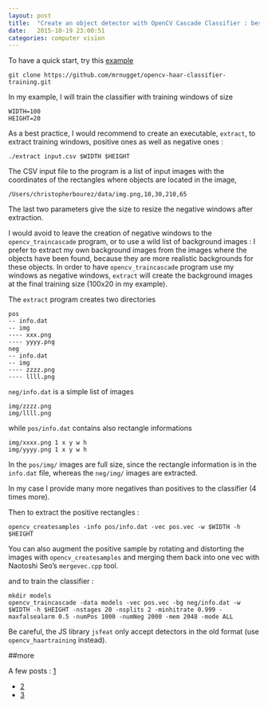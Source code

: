 ```yaml
---
layout: post
title:  "Create an object detector with OpenCV Cascade Classifier : best practice"
date:   2015-10-19 23:00:51
categories: computer vision
---
```


To have a quick start, try this [example](https://github.com/mrnugget/opencv-haar-classifier-training)

    git clone https://github.com/mrnugget/opencv-haar-classifier-training.git

In my example, I will train the classifier with training windows of size

    WIDTH=100
    HEIGHT=20

As a best practice, I would recommend to create an executable, `extract`, to extract training windows, positive ones as well as negative ones :

    ./extract input.csv $WIDTH $HEIGHT

The CSV input file to the program is a list of input images with the coordinates of the rectangles where objects are located in the image,

    /Users/christopherbourez/data/img.png,10,30,210,65

The last two parameters give the size to resize the negative windows after extraction.

I would avoid to leave the creation of negative windows to the `opencv_traincascade` program, or to use a wild list of background images : I prefer to extract my own background images from the images where the objects have been found, because they are more realistic backgrounds for these objects. In order to have `opencv_traincascade` program use my windows as negative windows, `extract` will create the background images at the final training size (100x20 in my example).

The `extract` program creates two directories

    pos
    -- info.dat
    -- img
    ---- xxx.png
    ---- yyyy.png
    neg
    -- info.dat
    -- img
    ---- zzzz.png
    ---- llll.png

`neg/info.dat` is a simple list of images

    img/zzzz.png
    img/llll.png

while `pos/info.dat` contains also rectangle informations

    img/xxxx.png 1 x y w h
    img/yyyy.png 1 x y w h

In the `pos/img/` images are full size, since the rectangle information is in the `info.dat` file, whereas the `neg/img/` images are extracted.

In my case I provide many more negatives than positives to the classifier  (4 times more).


Then to extract the positive rectangles :

    opencv_createsamples -info pos/info.dat -vec pos.vec -w $WIDTH -h $HEIGHT

You can also augment the positive sample by rotating and distorting the images with `opencv_createsamples` and merging them back into one vec with Naotoshi Seo’s `mergevec.cpp` tool.

and to train the classifier :

    mkdir models
    opencv_traincascade -data models -vec pos.vec -bg neg/info.dat -w $WIDTH -h $HEIGHT -nstages 20 -nsplits 2 -minhitrate 0.999 -maxfalsealarm 0.5 -numPos 1000 -numNeg 2000 -mem 2048 -mode ALL

Be careful, the JS library `jsfeat` only accept detectors in the old format (use `opencv_haartraining` instead).

##more

A few posts : [1](http://coding-robin.de/2013/07/22/train-your-own-opencv-haar-classifier.html)
- [2](http://note.sonots.com/SciSoftware/haartraining.html)
- [3](http://opencvuser.blogspot.be/2011/08/creating-haar-cascade-classifier-aka.html)
